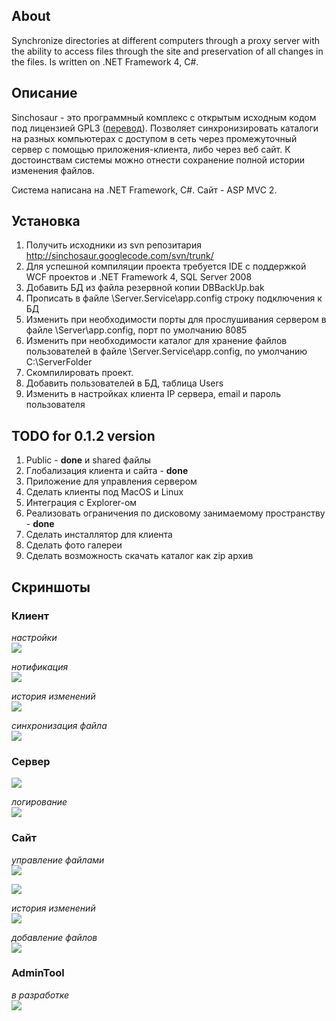 ## About ##

Synchronize directories at different computers through a proxy server with the ability to access files through the site and preservation of all changes in the files.
Is written on .NET Framework 4, C#.

## Описание ##

Sinchosaur - это программный комплекс с открытым исходным кодом под лицензией GPL3 ([перевод](http://code.google.com/p/gpl3rus/wiki/LatestRelease)).
Позволяет синхронизировать каталоги на разных компьютерах с доступом в сеть через промежуточный сервер с помощью приложения-клиента, либо через веб сайт. К достоинствам системы можно отнести сохранение полной истории изменения файлов.

Система написана на .NET Framework, C#. Сайт - ASP MVC 2.

## Установка ##
1. Получить исходники из svn репозитария http://sinchosaur.googlecode.com/svn/trunk/<br>
2. Для успешной компиляции проекта требуется IDE с поддержкой WCF проектов и .NET Framework 4, SQL Server 2008 <br>
3. Добавить БД из файла резервной копии DBBackUp.bak<br>
4. Прописать в файле \Server.Service\app.config строку подключения к БД<br>
5. Изменить при необходимости порты для прослушивания сервером в файле \Server\app.config, порт по умолчанию 8085 <br>
6. Изменить при необходимости каталог для хранение файлов пользователей в файле \Server.Service\app.config, по умолчанию С:\ServerFolder<br>
7. Скомпилировать проект.<br>
8. Добавить пользователей в БД, таблица Users<br>
9. Изменить в настройках клиента IP сервера, email и пароль пользователя<br>


<h2>TODO for 0.1.2 version</h2>

1. Public - <b>done</b> и shared файлы <br>
2. Глобализация клиента и сайта - <b>done</b> <br>
3. Приложение для управления сервером <br>
4. Сделать клиенты под MacOS и Linux <br>
5. Интеграция с Explorer-ом <br>
6. Реализовать ограничения по дисковому занимаемому пространству - <b>done</b> <br>
7. Сделать инсталлятор для клиента<br>
8. Сделать фото галереи <br>
9. Сделать возможность скачать каталог как zip архив <br>



<h2>Скриншоты</h2>

<h3>Клиент</h3>

<i>настройки</i><br>
<img src='http://dl.dropbox.com/u/7926208/Sinchosaur_screenshots/app1.png' />

<i>нотификация</i><br>
<img src='http://dl.dropbox.com/u/7926208/Sinchosaur_screenshots/app3.png' />

<i>история изменений</i><br>
<img src='http://dl.dropbox.com/u/7926208/Sinchosaur_screenshots/app4.png' />

<i>синхронизация файла</i><br>
<img src='http://dl.dropbox.com/u/7926208/Sinchosaur_screenshots/app5.png' />

<h3>Сервер</h3>

<img src='http://dl.dropbox.com/u/7926208/Sinchosaur_screenshots/server.png' />

<i>логирование</i><br>
<img src='http://dl.dropbox.com/u/7926208/Sinchosaur_screenshots/server1.png' />

<h3>Сайт</h3>

<i>управление файлами</i><br>
<img src='http://dl.dropbox.com/u/7926208/Sinchosaur_screenshots/site1.png' />

<img src='http://dl.dropbox.com/u/7926208/Sinchosaur_screenshots/site4.png' />

<i>история изменений</i><br>
<img src='http://dl.dropbox.com/u/7926208/Sinchosaur_screenshots/site2.png' />

<i>добавление файлов</i><br>
<img src='http://dl.dropbox.com/u/7926208/Sinchosaur_screenshots/site3.png' />

<h3>AdminTool</h3>
<i>в разработке</i><br>
<img src='http://dl.dropbox.com/u/7926208/Sinchosaur_screenshots/admin_tool1.png' />









